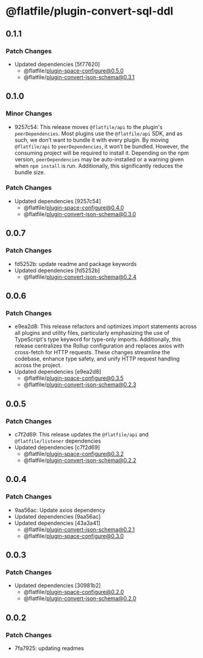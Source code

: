 # @flatfile/plugin-convert-sql-ddl

## 0.1.1

### Patch Changes

- Updated dependencies [5f77620]
  - @flatfile/plugin-space-configure@0.5.0
  - @flatfile/plugin-convert-json-schema@0.3.1

## 0.1.0

### Minor Changes

- 9257c54: This release moves `@flatfile/api` to the plugin's `peerDependencies`. Most plugins use the `@flatfile/api` SDK, and as such, we don’t want to bundle it with every plugin. By moving `@flatfile/api` to `peerDependencies`, it won’t be bundled. However, the consuming project will be required to install it. Depending on the npm version, `peerDependencies` may be auto-installed or a warning given when `npm install` is run. Additionally, this significantly reduces the bundle size.

### Patch Changes

- Updated dependencies [9257c54]
  - @flatfile/plugin-space-configure@0.4.0
  - @flatfile/plugin-convert-json-schema@0.3.0

## 0.0.7

### Patch Changes

- fd5252b: update readme and package keywords
- Updated dependencies [fd5252b]
  - @flatfile/plugin-convert-json-schema@0.2.4

## 0.0.6

### Patch Changes

- e9ea2d8: This release refactors and optimizes import statements across all plugins and utility files, particularly emphasizing the use of TypeScript's type keyword for type-only imports. Additionally, this release centralizes the Rollup configuration and replaces axios with cross-fetch for HTTP requests. These changes streamline the codebase, enhance type safety, and unify HTTP request handling across the project.
- Updated dependencies [e9ea2d8]
  - @flatfile/plugin-space-configure@0.3.5
  - @flatfile/plugin-convert-json-schema@0.2.3

## 0.0.5

### Patch Changes

- c7f2d69: This release updates the `@flatfile/api` and `@flatfile/listener` dependencies
- Updated dependencies [c7f2d69]
  - @flatfile/plugin-space-configure@0.3.2
  - @flatfile/plugin-convert-json-schema@0.2.2

## 0.0.4

### Patch Changes

- 9aa56ac: Update axios dependency
- Updated dependencies [9aa56ac]
- Updated dependencies [43a3a41]
  - @flatfile/plugin-convert-json-schema@0.2.1
  - @flatfile/plugin-space-configure@0.3.0

## 0.0.3

### Patch Changes

- Updated dependencies [30981b2]
  - @flatfile/plugin-space-configure@0.2.0
  - @flatfile/plugin-convert-json-schema@0.2.0

## 0.0.2

### Patch Changes

- 7fa7925: updating readmes

